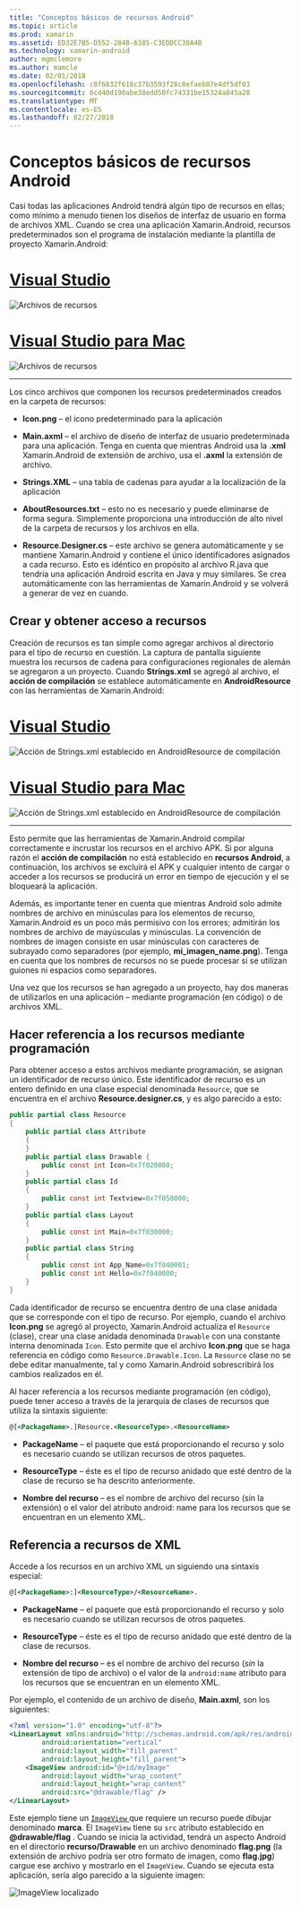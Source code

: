 ```yaml
---
title: "Conceptos básicos de recursos Android"
ms.topic: article
ms.prod: xamarin
ms.assetid: ED32E7B5-D552-284B-6385-C3EDDCC30A4B
ms.technology: xamarin-android
author: mgmclemore
ms.author: mamcle
ms.date: 02/01/2018
ms.openlocfilehash: c8f6832f618c37b3593f28c8efaeb87e4df5df03
ms.sourcegitcommit: 6cd40d190abe38edd50fc74331be15324a845a28
ms.translationtype: MT
ms.contentlocale: es-ES
ms.lasthandoff: 02/27/2018
---
```

# <a name="android-resource-basics"></a>Conceptos básicos de recursos Android

Casi todas las aplicaciones Android tendrá algún tipo de recursos en ellas; como mínimo a menudo tienen los diseños de interfaz de usuario en forma de archivos XML. Cuando se crea una aplicación Xamarin.Android, recursos predeterminados son el programa de instalación mediante la plantilla de proyecto Xamarin.Android:

# <a name="visual-studiotabvswin"></a>[Visual Studio](#tab/vswin)

![Archivos de recursos](android-resource-basics-images/01-resource-files-vs.png)
 
# <a name="visual-studio-for-mactabvsmac"></a>[Visual Studio para Mac](#tab/vsmac)

![Archivos de recursos](android-resource-basics-images/01-resource-files-xs.png)
 
-----

Los cinco archivos que componen los recursos predeterminados creados en la carpeta de recursos:

-  **Icon.png** &ndash; el icono predeterminado para la aplicación

-  **Main.axml** &ndash; el archivo de diseño de interfaz de usuario predeterminada para una aplicación. Tenga en cuenta que mientras Android usa la **.xml** Xamarin.Android de extensión de archivo, usa el **.axml** la extensión de archivo.

-  **Strings.XML** &ndash; una tabla de cadenas para ayudar a la localización de la aplicación

-  **AboutResources.txt** &ndash; esto no es necesario y puede eliminarse de forma segura. Simplemente proporciona una introducción de alto nivel de la carpeta de recursos y los archivos en ella.

-  **Resource.Designer.cs** &ndash; este archivo se genera automáticamente y se mantiene Xamarin.Android y contiene el único identificadores asignados a cada recurso. Esto es idéntico en propósito al archivo R.java que tendría una aplicación Android escrita en Java y muy similares. Se crea automáticamente con las herramientas de Xamarin.Android y se volverá a generar de vez en cuando.

<a name="Creating_and_Accessing_Resources" />

## <a name="creating-and-accessing-resources"></a>Crear y obtener acceso a recursos

Creación de recursos es tan simple como agregar archivos al directorio para el tipo de recurso en cuestión. La captura de pantalla siguiente muestra los recursos de cadena para configuraciones regionales de alemán se agregaron a un proyecto. Cuando **Strings.xml** se agregó al archivo, el **acción de compilación** se establece automáticamente en **AndroidResource** con las herramientas de Xamarin.Android:

# <a name="visual-studiotabvswin"></a>[Visual Studio](#tab/vswin)

![Acción de Strings.xml establecido en AndroidResource de compilación](android-resource-basics-images/02-build-action-vs.png)
 
# <a name="visual-studio-for-mactabvsmac"></a>[Visual Studio para Mac](#tab/vsmac)

![Acción de Strings.xml establecido en AndroidResource de compilación](android-resource-basics-images/02-build-action-xs.png)
 
-----
 

Esto permite que las herramientas de Xamarin.Android compilar correctamente e incrustar los recursos en el archivo APK. Si por alguna razón el **acción de compilación** no está establecido en **recursos Android**, a continuación, los archivos se excluirá el APK y cualquier intento de cargar o acceder a los recursos se producirá un error en tiempo de ejecución y el se bloqueará la aplicación.

Además, es importante tener en cuenta que mientras Android solo admite nombres de archivo en minúsculas para los elementos de recurso, Xamarin.Android es un poco más permisivo con los errores; admitirán los nombres de archivo de mayúsculas y minúsculas. La convención de nombres de imagen consiste en usar minúsculas con caracteres de subrayado como separadores (por ejemplo, **mi\_imagen\_name.png**). Tenga en cuenta que los nombres de recursos no se puede procesar si se utilizan guiones ni espacios como separadores.

Una vez que los recursos se han agregado a un proyecto, hay dos maneras de utilizarlos en una aplicación &ndash; mediante programación (en código) o de archivos XML.

<a name="Referencing_Resources_Programmatically" />

## <a name="referencing-resources-programmatically"></a>Hacer referencia a los recursos mediante programación

Para obtener acceso a estos archivos mediante programación, se asignan un identificador de recurso único. Este identificador de recurso es un entero definido en una clase especial denominada `Resource`, que se encuentra en el archivo **Resource.designer.cs**, y es algo parecido a esto:

```csharp
public partial class Resource
{
    public partial class Attribute
    {
    }
    public partial class Drawable {
        public const int Icon=0x7f020000;
    }
    public partial class Id
    {
        public const int Textview=0x7f050000;
    }
    public partial class Layout
    {
        public const int Main=0x7f030000;
    }
    public partial class String
    {
        public const int App_Name=0x7f040001;
        public const int Hello=0x7f040000;
    }
}
```

Cada identificador de recurso se encuentra dentro de una clase anidada que se corresponde con el tipo de recurso. Por ejemplo, cuando el archivo **Icon.png** se agregó al proyecto, Xamarin.Android actualiza el `Resource` (clase), crear una clase anidada denominada `Drawable` con una constante interna denominada `Icon`.
Esto permite que el archivo **Icon.png** que se haga referencia en código como `Resource.Drawable.Icon`. La `Resource` clase no se debe editar manualmente, tal y como Xamarin.Android sobrescribirá los cambios realizados en él.

Al hacer referencia a los recursos mediante programación (en código), puede tener acceso a través de la jerarquía de clases de recursos que utiliza la sintaxis siguiente:

```xml
@[<PackageName>.]Resource.<ResourceType>.<ResourceName>
```

-  **PackageName** &ndash; el paquete que está proporcionando el recurso y solo es necesario cuando se utilizan recursos de otros paquetes.

-  **ResourceType** &ndash; éste es el tipo de recurso anidado que esté dentro de la clase de recurso se ha descrito anteriormente.

-  **Nombre del recurso** &ndash; es el nombre de archivo del recurso (sin la extensión) o el valor del atributo android: name para los recursos que se encuentran en un elemento XML.

<a name="Referencing_Resources_from_XML" />

## <a name="referencing-resources-from-xml"></a>Referencia a recursos de XML

Accede a los recursos en un archivo XML un siguiendo una sintaxis especial:

```xml
@[<PackageName>:]<ResourceType>/<ResourceName>.
```

-  **PackageName** &ndash; el paquete que está proporcionando el recurso y solo es necesario cuando se utilizan recursos de otros paquetes.

-  **ResourceType** &ndash; éste es el tipo de recurso anidado que esté dentro de la clase de recursos.

-  **Nombre del recurso** &ndash; es el nombre de archivo del recurso (*sin* la extensión de tipo de archivo) o el valor de la `android:name` atributo para los recursos que se encuentran en un elemento XML.

Por ejemplo, el contenido de un archivo de diseño, **Main.axml**, son los siguientes:

```xml
<?xml version="1.0" encoding="utf-8"?>
<LinearLayout xmlns:android="http://schemas.android.com/apk/res/android"
        android:orientation="vertical"
        android:layout_width="fill_parent"
        android:layout_height="fill_parent">
    <ImageView android:id="@+id/myImage"
        android:layout_width="wrap_content"
        android:layout_height="wrap_content"
        android:src="@drawable/flag" />
</LinearLayout>
```

Este ejemplo tiene un [ `ImageView` ](https://developer.xamarin.com/recipes/android/controls/imageview) que requiere un recurso puede dibujar denominado **marca**. El `ImageView` tiene su `src` atributo establecido en  **@drawable/flag** . Cuando se inicia la actividad, tendrá un aspecto Android en el directorio **recurso/Drawable** en un archivo denominado **flag.png** (la extensión de archivo podría ser otro formato de imagen, como **flag.jpg**) cargue ese archivo y mostrarlo en el `ImageView`.
Cuando se ejecuta esta aplicación, sería algo parecido a la siguiente imagen:

![ImageView localizado](android-resource-basics-images/03-localized-screenshot.png)

